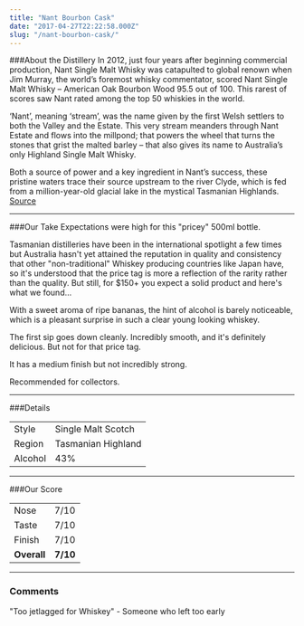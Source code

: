 ```yaml
---
title: "Nant Bourbon Cask"
date: "2017-04-27T22:22:58.000Z"
slug: "/nant-bourbon-cask/"
---
```

###About the Distillery
In 2012, just four years after beginning commercial production, Nant Single Malt Whisky was catapulted to global renown when Jim Murray, the world’s foremost whisky commentator, scored Nant Single Malt Whisky – American Oak Bourbon Wood 95.5 out of 100. This rarest of scores saw Nant rated among the top 50 whiskies in the world.

‘Nant’, meaning ‘stream’, was the name given by the first Welsh settlers to both the Valley and the Estate. This very stream meanders through Nant Estate and flows into the millpond; that powers the wheel that turns the stones that grist the malted barley – that also gives its name to Australia’s only Highland Single Malt Whisky.

Both a source of power and a key ingredient in Nant’s success, these pristine waters trace their source upstream to the river Clyde, which is fed from a million-year-old glacial lake in the mystical Tasmanian Highlands.
[Source](http://www.nant.com.au/our-story/)

---

###Our Take
Expectations were high for this "pricey" 500ml bottle. 

Tasmanian distilleries have been in the international spotlight a few times but Australia hasn't yet attained the reputation in quality and consistency that other "non-traditional" Whiskey producing countries like Japan have, so it's understood that the price tag is more a reflection of the rarity rather than the quality. But still, for $150+ you expect a solid product and here's what we found...

With a sweet aroma of ripe bananas, the hint of alcohol is barely noticeable, which is a pleasant surprise in such a clear young looking whiskey.

The first sip goes down cleanly. Incredibly smooth, and it's definitely delicious. But not for that price tag.

It has a medium finish but not incredibly strong. 

Recommended for collectors.

---

###Details
<table>  
<tr>  
<td class="grey">Style</td><td>Single Malt Scotch</td>  
</tr>  
<tr>  
<td class="grey">Region</td><td>Tasmanian Highland</td>  
</tr>  
<tr>  
<td class="grey">Alcohol</td><td>43%</td>  
</tr>  
</table>


---

###Our Score
<table class="score-table">  
<tr>  
<td class="grey">Nose</td><td>7/10</td>  
</tr>  
<tr>  
<td class="grey">Taste</td><td>7/10</td>  
</tr>  
<tr>  
<td class="grey">Finish</td><td>7/10</td>  
</tr>  
<tr>  
<td class="grey"><strong>Overall</strong></td><td><strong>7/10</strong></td>  
</tr>  
</table>

---

### Comments
"Too jetlagged for Whiskey" - Someone who left too early


    